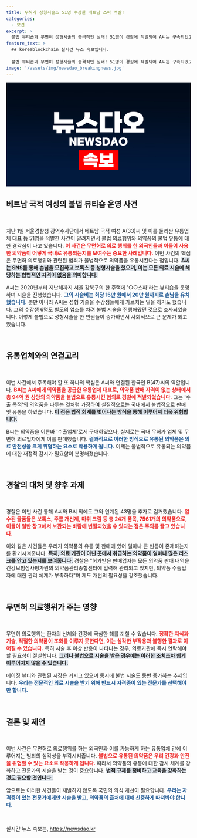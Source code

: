 ```yaml
---
title: 무허가 성형시술소 51명 수상한 베트남 스파 적발!
categories:
  - 보건
excerpt: >
  불법 뷰티숍과 무면허 성형시술의 충격적인 실태! 51명이 경찰에 적발되어 A씨는 구속되었고, 94억 원 상당의 의약품이 불법 유통된 사실이 드러났다. 관련자들의 범죄 행각을 통해 드러난 제도적 공백은 무엇일까? 클릭으로 상세한 내용을 확인하세요!
feature_text: >
  ## koreablockchain 실시간 뉴스 속보입니다.

  불법 뷰티숍과 무면허 성형시술의 충격적인 실태! 51명이 경찰에 적발되어 A씨는 구속되었고, 94억 원 상당의 의약품이 불법 유통된 사실이 드러났다. 관련자들의 범죄 행각을 통해 드러난 제도적 공백은 무엇일까? 클릭으로 상세한 내용을 확인하세요!
image: '/assets/img/newsdao_breakingnews.jpg'
---
```


<p><img src="/assets/img/newsdao_breakingnews.jpg" alt="koreablockchain 속보" /></p>

<h2 data-ke-size="size26">베트남 국적 여성의 불법 뷰티숍 운영 사건</h2>

<p data-ke-size="size16">&nbsp;</p>

<p>지난 1일 서울경찰청 광역수사단에서 베트남 국적 여성 A(33)씨 및 이를 둘러싼 유통업체 대표 등 51명을 적발한 사건이 알려지면서 불법 의료행위와 의약품의 불법 유통에 대한 경각심이 나고 있습니다. <b><span style="color: #ee2323;">이 사건은 무면허로 의료 행위를 한 외국인들과 이들이 사용한 의약품이 어떻게 국내로 유통되는지를 보여주는 중요한 사례입니다.</span></b> 이번 사건의 핵심은 무면허 의료행위와 관련된 범죄가 불법적으로 의약품을 유통시킨다는 점입니다. <b><span style="background-color: #21538527;">A씨는 SNS를 통해 손님을 모집하고 보톡스 등 성형시술을 했으며, 이는 모든 의료 시술에 해당하는 합법적인 자격이 없음을 의미합니다.</span></b> </p>

<p>A씨는 2020년부터 지난해까지 서울 강북구의 한 주택에 '○○스파'라는 뷰티숍을 운영하며 시술을 진행했습니다. <b><span style="color: #1a5490;">그의 시술비는 회당 15만 원에서 20만 원까지로 손님을 유치했습니다.</span></b> 뿐만 아니라 A씨는 성형 기술을 수강생들에게 가르치는 일을 하기도 했습니다. 그의 수강생 6명도 별도의 업소를 차려 불법 시술을 진행해왔던 것으로 조사되었습니다. 이렇게 불법으로 성형시술을 한 인원들이 증가하면서 사회적으로 큰 문제가 되고 있습니다.</p>

<p data-ke-size="size16">&nbsp;</p>

<h2 data-ke-size="size26">유통업체와의 연결고리</h2>

<p data-ke-size="size16">&nbsp;</p>

<p>이번 사건에서 주목해야 할 또 하나의 핵심은 A씨와 연결된 한국인 B(47)씨의 역할입니다. <b><span style="color: #ee2323;">B씨는 A씨에게 의약품을 공급한 유통업체 대표로, 의약품 판매 자격이 없는 상태에서 총 94억 원 상당의 의약품을 불법으로 유통시킨 혐의로 경찰에 적발되었습니다.</span></b> 그는 '수출 목적'의 의약품을 다루는 것처럼 가장하여 실질적으로는 국내에서 불법적으로 판매 및 유통을 하였습니다. <b><span style="background-color: #21538527;">이 점은 법적 회계를 벗어나는 방식을 통해 이루어져 더욱 위험합니다.</span></b> </p>

<p>B씨는 의약품을 이른바 '수출업체'로서 구매하였으나, 실제로는 국내 무허가 업체 및 무면허 의료업자에게 이를 판매했습니다. <b><span style="color: #1a5490;">결과적으로 이러한 방식으로 유통된 의약품은 의료 안전성을 크게 위협하는 요소로 작용하게 됩니다.</span></b> 이제는 불법적으로 유통되는 의약품에 대한 재정적 감시가 필요함이 분명해졌습니다.</p>

<p data-ke-size="size16">&nbsp;</p>

<h2 data-ke-size="size26">경찰의 대처 및 향후 과제</h2>

<p data-ke-size="size16">&nbsp;</p>

<p>경찰은 이번 사건 통해 A씨와 B씨 외에도 그와 연계된 43명을 추가로 검거했습니다. <b><span style="color: #ee2323;">압수된 물품들은 보톡스, 주름 개선제, 마취 크림 등 총 24개 품목, 7561개의 의약품으로, 이들이 일반 창고에서 보관되는 바람에 변질되었을 수 있다는 점은 주의를 끌고 있습니다.</span></b> </p>

<p>이와 같은 사건들은 우리가 의약품의 유통 및 판매에 있어 얼마나 큰 빈틈이 존재하는지를 환기시켜줍니다. <b><span style="background-color: #21538527;">특히, 의료 기관이 아닌 곳에서 취급하는 의약품이 얼마나 많은 리스크를 안고 있는지를 보여줍니다.</span></b> 경찰은 "허가받은 판매업자는 모든 의약품 판매 내역을 건강보험심사평가원의 의약품관리종합센터에 입력해 관리되고 있지만, 의약품 수출업자에 대한 관리 체계가 부족하다"며 제도 개선의 필요성을 강조했습니다. </p>

<p data-ke-size="size16">&nbsp;</p>

<h2 data-ke-size="size26">무면허 의료행위가 주는 영향</h2>

<p data-ke-size="size16">&nbsp;</p>

<p>무면허 의료행위는 환자의 신체와 건강에 극심한 해를 끼칠 수 있습니다. <b><span style="color: #ee2323;">정확한 지식과 기술, 적절한 의약품이 조화를 이루지 못한다면, 이는 심각한 부작용과 불행한 결과로 이어질 수 있습니다.</span></b> 특히 시술 후 이상 반응이 나타나는 경우, 의료기관에 즉시 연락해야 할 필요성이 절실합니다. <b><span style="background-color: #21538527;">그러나 불법으로 시술을 받은 경우에는 이러한 조치조차 쉽게 이루어지지 않을 수 있습니다.</span></b> </p>

<p>에이징 뷰티와 관련된 시장은 커지고 있으며 동시에 불법 시술도 동반 증가하는 추세입니다. <b><span style="color: #1a5490;">우리는 전문적인 의료 시술을 받기 위해 반드시 자격증이 있는 전문가를 선택해야만 합니다.</span></b> </p>

<p data-ke-size="size16">&nbsp;</p>

<h2 data-ke-size="size26">결론 및 제언</h2>

<p data-ke-size="size16">&nbsp;</p>

<p>이번 사건은 무면허로 의료행위를 하는 외국인과 이를 가능하게 하는 유통업체 간에 이루어지는 범죄의 심각성을 부각시켜줍니다. <b><span style="color: #ee2323;">불법으로 유통된 의약품은 우리 건강과 안전을 위협할 수 있는 요소로 작용하게 됩니다.</span></b> 따라서 의약품의 유통에 대한 감시 체계를 강화하고 전문가의 시술을 받는 것이 중요합니다. <b><span style="background-color: #21538527;">법적 규제를 정비하고 교육을 강화하는 것도 필요할 것입니다.</span></b> </p>

<p>앞으로는 이러한 사건들이 재발하지 않도록 국민의 의식 개선이 필요합니다. <b><span style="color: #1a5490;">우리는 자격증이 있는 전문가에게만 시술을 받고, 의약품의 출처에 대해 신중하게 따져봐야 합니다.</span></b> </p>

<p data-ke-size="size16">&nbsp;</p>
실시간 뉴스 속보는, <a href="https://newsdao.kr" rel="dofollow">https://newsdao.kr</a>


